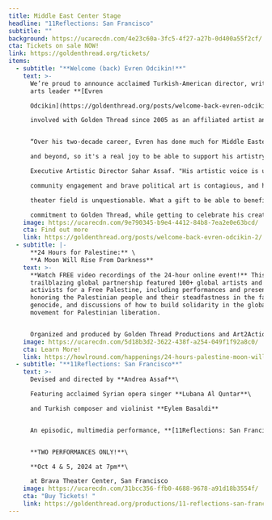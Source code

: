 ```yaml
---
title: Middle East Center Stage
headline: "11Reflections: San Francisco"
subtitle: ""
background: https://ucarecdn.com/4e23c60a-3fc5-4f27-a27b-0d400a55f2cf/
cta: Tickets on sale NOW!
link: https://goldenthread.org/tickets/
items:
  - subtitle: "**Welcome (back) Evren Odcikin!**"
    text: >-
      We’re proud to announce acclaimed Turkish-American director, writer, and
      arts leader **[Evren

      Odcikin](https://goldenthread.org/posts/welcome-back-evren-odcikin-2/)** as our 2024-25 Artist in Residence. This is a real homecoming for Evren who has been

      involved with Golden Thread since 2005 as an affiliated artist and staff member.


      “Over his two-decade career, Evren has done much for Middle Eastern artists at Golden Thread

      and beyond, so it's a real joy to be able to support his artistry with this residency,” says

      Executive Artistic Director Sahar Assaf. "His artistic voice is unique, his passion for

      community engagement and brave political art is contagious, and his impact on the national

      theater field is unquestionable. What a gift to be able to benefit from his expertise and

      commitment to Golden Thread, while getting to celebrate his creativity and artistic journey."
    image: https://ucarecdn.com/9e790345-b9e4-4412-84b8-7ea2e0e63bcd/
    cta: Find out more
    link: https://goldenthread.org/posts/welcome-back-evren-odcikin-2/
  - subtitle: |-
      **24 Hours for Palestine:** \
      **A Moon Will Rise From Darkness**
    text: >-
      **W﻿atch FREE video recordings of the 24-hour online event!** T﻿his
      t﻿railblazing global partnership featured 100+ global artists and
      activists for a Free Palestine, including performances and presentations
      honoring the Palestinian people and their steadfastness in the face of
      genocide, and discussions of how to build solidarity in the global
      movement for Palestinian liberation. 


      O﻿rganized and produced by Golden Thread Productions a﻿nd Art2Action, in partnership with the MENA Theatre-Makers Alliance (MENATMA), Ashtar Theatre, The Freedom Theatre, Zoukak Theatre Company, Noor Theatre, Donkeysaddle Projects, and Dunya Productions. S﻿tream hosted by HowlRound Theatre Commons.
    image: https://ucarecdn.com/5d18b3d2-3622-438f-a254-049f1f92a8c0/
    cta: Learn More!
    link: https://howlround.com/happenings/24-hours-palestine-moon-will-rise-darkness
  - subtitle: "**11Reflections: San Francisco**"
    text: >-
      Devised and directed by **Andrea Assaf**\

      Featuring acclaimed Syrian opera singer **Lubana Al Quntar**\

      and Turkish composer and violinist **Eylem Basaldi**


      An episodic, multimedia performance, **[11Reflections: San Francisco](https://goldenthread.org/productions/11-reflections-san-francisco/)** features international renowned performers alongside Bay Area artists who have been affected by post-9/11 policies to contribute their stories, illuminating our collective experiences since 2001 — from the fall of the Twin Towers, to the U.S. wars on Iraq and Afghanistan, to the Muslim Ban, to the funding of genocide in Palestine.


      **TWO PERFORMANCES ONLY!**\

      **Oct 4 & 5, 2024 at 7pm**\

      at Brava Theater Center, San Francisco
    image: https://ucarecdn.com/31bcc356-ffb0-4688-9678-a91d18b3554f/
    cta: "Buy Tickets! "
    link: https://goldenthread.org/productions/11-reflections-san-francisco/
---
```

